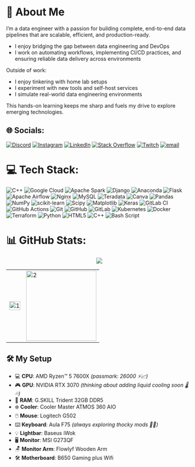 # 💫 About Me

I’m a data engineer with a passion for building complete, end-to-end data pipelines that are scalable, efficient, and production-ready.

- I enjoy bridging the gap between data engineering and DevOps
- I work on automating workflows, implementing CI/CD practices, and ensuring reliable data delivery across environments

Outside of work:

- I enjoy tinkering with home lab setups
- I experiment with new tools and self-host services
- I simulate real-world data engineering environments

This hands-on learning keeps me sharp and fuels my drive to explore emerging technologies.


## 🌐 Socials:
[![Discord](https://img.shields.io/badge/Discord-%237289DA.svg?logo=discord&logoColor=white)](https://discord.gg/spideriman.6969) [![Instagram](https://img.shields.io/badge/Instagram-%23E4405F.svg?logo=Instagram&logoColor=white)](https://instagram.com/swap_il_n) [![LinkedIn](https://img.shields.io/badge/LinkedIn-%230077B5.svg?logo=linkedin&logoColor=white)](https://linkedin.com/in/https://www.linkedin.com/in/swapnil0115/) [![Stack Overflow](https://img.shields.io/badge/-Stackoverflow-FE7A16?logo=stack-overflow&logoColor=white)](https://stackoverflow.com/users/https://stackoverflow.com/users/13694439/swapnil) [![Twitch](https://img.shields.io/badge/Twitch-%239146FF.svg?logo=Twitch&logoColor=white)](https://twitch.tv/https://www.twitch.tv/argorok15) [![email](https://img.shields.io/badge/Email-D14836?logo=gmail&logoColor=white)](mailto:swapnil0115@gmail.com) 


# 💻 Tech Stack:
![C++](https://img.shields.io/badge/c++-%2300599C.svg?style=flat&logo=c%2B%2B&logoColor=white) ![Google Cloud](https://img.shields.io/badge/GoogleCloud-%234285F4.svg?style=flat&logo=google-cloud&logoColor=white) ![Apache Spark](https://img.shields.io/badge/Apache%20Spark-FDEE21?style=flat&logo=apachespark&logoColor=black) ![Django](https://img.shields.io/badge/django-%23092E20.svg?style=flat&logo=django&logoColor=white) ![Anaconda](https://img.shields.io/badge/Anaconda-%2344A833.svg?style=flat&logo=anaconda&logoColor=white) ![Flask](https://img.shields.io/badge/flask-%23000.svg?style=flat&logo=flask&logoColor=white) ![Apache Airflow](https://img.shields.io/badge/Apache%20Airflow-017CEE?style=flat&logo=Apache%20Airflow&logoColor=white) ![Nginx](https://img.shields.io/badge/nginx-%23009639.svg?style=flat&logo=nginx&logoColor=white) ![MySQL](https://img.shields.io/badge/mysql-4479A1.svg?style=flat&logo=mysql&logoColor=white) ![Teradata](https://img.shields.io/badge/Teradata-F37440?style=flat&logo=teradata&logoColor=white) ![Canva](https://img.shields.io/badge/Canva-%2300C4CC.svg?style=flat&logo=Canva&logoColor=white) ![Pandas](https://img.shields.io/badge/pandas-%23150458.svg?style=flat&logo=pandas&logoColor=white) ![NumPy](https://img.shields.io/badge/numpy-%23013243.svg?style=flat&logo=numpy&logoColor=white) ![scikit-learn](https://img.shields.io/badge/scikit--learn-%23F7931E.svg?style=flat&logo=scikit-learn&logoColor=white) ![Scipy](https://img.shields.io/badge/SciPy-%230C55A5.svg?style=flat&logo=scipy&logoColor=%white) ![Matplotlib](https://img.shields.io/badge/Matplotlib-%23ffffff.svg?style=flat&logo=Matplotlib&logoColor=black) ![Keras](https://img.shields.io/badge/Keras-%23D00000.svg?style=flat&logo=Keras&logoColor=white) ![GitLab CI](https://img.shields.io/badge/gitlab%20CI-%23181717.svg?style=flat&logo=gitlab&logoColor=white) ![GitHub Actions](https://img.shields.io/badge/github%20actions-%232671E5.svg?style=flat&logo=githubactions&logoColor=white) ![Git](https://img.shields.io/badge/git-%23F05033.svg?style=flat&logo=git&logoColor=white) ![GitHub](https://img.shields.io/badge/github-%23121011.svg?style=flat&logo=github&logoColor=white) ![GitLab](https://img.shields.io/badge/gitlab-%23181717.svg?style=flat&logo=gitlab&logoColor=white) ![Kubernetes](https://img.shields.io/badge/kubernetes-%23326ce5.svg?style=flat&logo=kubernetes&logoColor=white) ![Docker](https://img.shields.io/badge/docker-%230db7ed.svg?style=flat&logo=docker&logoColor=white) ![Terraform](https://img.shields.io/badge/terraform-%235835CC.svg?style=flat&logo=terraform&logoColor=white) ![Python](https://img.shields.io/badge/python-3670A0?style=flat&logo=python&logoColor=ffdd54) ![HTML5](https://img.shields.io/badge/html5-%23E34F26.svg?style=flat&logo=html5&logoColor=white) ![C++](https://img.shields.io/badge/c++-%2300599C.svg?style=flat&logo=c%2B%2B&logoColor=white) ![Bash Script](https://img.shields.io/badge/bash_script-%23121011.svg?style=flat&logo=gnu-bash&logoColor=white)
# 📊 GitHub Stats:
<p align="center">
<img src="https://nirzak-streak-stats.vercel.app/?user=swapnil0115&theme=blue_navy&hide_border=false">
</P>

<table>
  <tr>
    <td><img src="https://github-readme-stats.vercel.app/api?username=swapnil0115&theme=blue_navy&show_icons=true&include_all_commits=true&count_private=true"  display=block width=100% height=auto alt="1"></td>
    <td><img src="https://github-readme-stats.vercel.app/api/top-langs/?username=swapnil0115&theme=blue_navy&hide_border=false&include_all_commits=false&count_private=false&layout=compact&hide=Jupyter%20Notebook"  display=block height=190 align="center" alt="2"></td>
   </tr>
</table>

## 🛠️ My Setup

- 💻 **CPU**: AMD Ryzen™ 5 7600X _(passmark: 26000 ⚡📈)_
- 🎮 **GPU**: NVIDIA RTX 3070 _(thinking about adding liquid cooling soon 🌡️💦)_
- 🧠 **RAM**: G.SKILL Trident 32GB DDR5  
- ❄️ **Cooler**: Cooler Master ATMOS 360 AIO  
- 🖱️ **Mouse**: Logitech G502  
- ⌨️ **Keyboard**: Aula F75 _(always exploring thocky mods 🧵🔧)_
- 💡 **Lightbar**: Baseus iWok  
- 🖥️ **Monitor**: MSI G273QF  
- 🪑 **Monitor Arm**: Flowlyf Wooden Arm  
- 🛠️ **Motherboard**: B650 Gaming plus Wifi


<!-- Proudly created with GPRM ( https://gprm.itsvg.in ) -->
